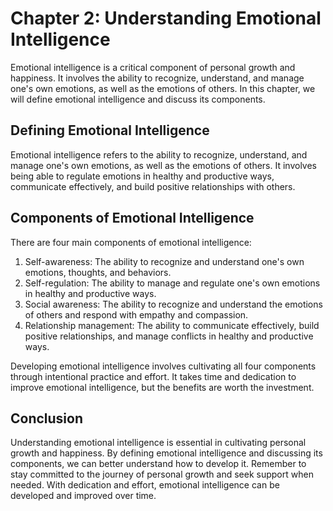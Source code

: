 Chapter 2: Understanding Emotional Intelligence
===============================================

Emotional intelligence is a critical component of personal growth and happiness. It involves the ability to recognize, understand, and manage one's own emotions, as well as the emotions of others. In this chapter, we will define emotional intelligence and discuss its components.

Defining Emotional Intelligence
-------------------------------

Emotional intelligence refers to the ability to recognize, understand, and manage one's own emotions, as well as the emotions of others. It involves being able to regulate emotions in healthy and productive ways, communicate effectively, and build positive relationships with others.

Components of Emotional Intelligence
------------------------------------

There are four main components of emotional intelligence:

1. Self-awareness: The ability to recognize and understand one's own emotions, thoughts, and behaviors.
2. Self-regulation: The ability to manage and regulate one's own emotions in healthy and productive ways.
3. Social awareness: The ability to recognize and understand the emotions of others and respond with empathy and compassion.
4. Relationship management: The ability to communicate effectively, build positive relationships, and manage conflicts in healthy and productive ways.

Developing emotional intelligence involves cultivating all four components through intentional practice and effort. It takes time and dedication to improve emotional intelligence, but the benefits are worth the investment.

Conclusion
----------

Understanding emotional intelligence is essential in cultivating personal growth and happiness. By defining emotional intelligence and discussing its components, we can better understand how to develop it. Remember to stay committed to the journey of personal growth and seek support when needed. With dedication and effort, emotional intelligence can be developed and improved over time.
